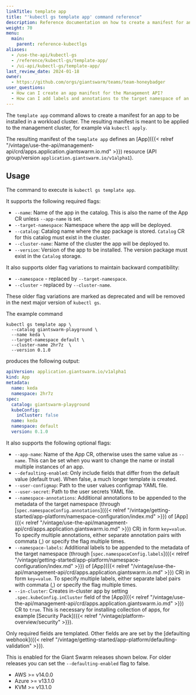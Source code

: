 ```yaml
---
linkTitle: template app
title: "'kubectl gs template app' command reference"
description: Reference documentation on how to create a manifest for an App using 'kubectl gs'.
weight: 70
menu:
  main:
    parent: reference-kubectlgs
aliases:
  - /use-the-api/kubectl-gs
  - /reference/kubectl-gs/template-app/
  - /ui-api/kubectl-gs/template-app/
last_review_date: 2024-01-18
owner:
  - https://github.com/orgs/giantswarm/teams/team-honeybadger
user_questions:
  - How can I create an app manifest for the Management API?
  - How can I add labels and annotations to the target namespace of an app?
---
```


The `template app` command allows to create a manifest for an app to be installed in a workload cluster. The resulting manifest is meant to be applied to the management cluster, for example via `kubectl apply`.

The resulting manifest of the `template app` defines an [App]({{< relref "/vintage/use-the-api/management-api/crd/apps.application.giantswarm.io.md" >}}) resource (API group/version `application.giantswarm.io/v1alpha1`).

## Usage

The command to execute is `kubectl gs template app`.

It supports the following required flags:

- `--name`: Name of the app in the catalog. This is also the name of the App CR unless `--app-name` is set.
- `--target-namespace`: Namespace where the app will be deployed.
- `--catalog`: Catalog name where the app package is stored. `Catalog` CR for this catalog must exist in the cluster.
- `--cluster-name`: Name of the cluster the app will be deployed to.
- `--version`: Version of the app to be installed. The version package must exist in the `Catalog` storage.

It also supports older flag variations to maintain backward compatibility:

- `--namespace` - replaced by `--target-namespace`.
- `--cluster` - replaced by `--cluster-name`.

These older flag variations are marked as deprecated and will be removed in the next major version of `kubectl gs`.

The example command

```nohighlight
kubectl gs template app \
  --catalog giantswarm-playground \
  --name keda \
  --target-namespace default \
  --cluster-name 2hr7z  \
  --version 0.1.0
```

produces the following output:

```yaml
apiVersion: application.giantswarm.io/v1alpha1
kind: App
metadata:
  name: keda
  namespace: 2hr7z
spec:
  catalog: giantswarm-playground
  kubeConfig:
    inCluster: false
  name: keda
  namespace: default
  version: 0.1.0
```

It also supports the following optional flags:

- `--app-name`: Name of the App CR, otherwise uses the same value as `--name`. This can be set when you want to change the name or install multiple instances of an app.
- `--defaulting-enabled`: Only include fields that differ from the default value (default true). When false, a much longer template is created.
- `--user-configmap`: Path to the user values configmap YAML file.
- `--user-secret`: Path to the user secrets YAML file.
- `--namespace-annotations`: Additional annotations to be appended to the metadata of the target namespace (through [`spec.namespaceConfig.annotations`]({{< relref "/vintage/getting-started/app-platform/namespace-configuration/index.md" >}}) of [App]({{< relref "/vintage/use-the-api/management-api/crd/apps.application.giantswarm.io.md" >}}) CR) in form `key=value`. To specify multiple annotations, either separate annotation pairs with commata (,) or specify the flag multiple times.
- `--namespace-labels`: Additional labels to be appended to the metadata of the target namespace (through [`spec.namespaceConfig.labels`]({{< relref "/vintage/getting-started/app-platform/namespace-configuration/index.md" >}}) of [App]({{< relref "/vintage/use-the-api/management-api/crd/apps.application.giantswarm.io.md" >}}) CR) in form `key=value`. To specify multiple labels, either separate label pairs with commata (,) or specify the flag multiple times.
- `--in-cluster`: Creates in-cluster app by setting `.spec.kubeConfig.inCluster` field of the [App]({{< relref "/vintage/use-the-api/management-api/crd/apps.application.giantswarm.io.md" >}}) CR to `true`. This is necessary for installing collection of apps, for example [Security Pack]({{< relref "/vintage/platform-overview/security" >}}).

Only required fields are templated. Other fields are are set by the
[defaulting webhook]({{< relref "/vintage/getting-started/app-platform/defaulting-validation" >}}).

This is enabled for the Giant Swarm releases shown below. For older releases you can set the `--defaulting-enabled` flag to false.

- AWS >= v14.0.0
- Azure >= v13.1.0
- KVM >= v13.1.0
